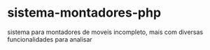 # sistema-montadores-php
sistema para montadores de moveis incompleto, mais com diversas funcionalidades para analisar
